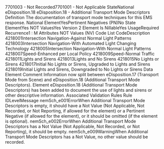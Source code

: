 

7701003 - Not Recorded7701001 - Not Applicable
StateNational
eDisposition.18
eDisposition.18 - Additional Transport Mode Descriptors
Definition
The documentation of transport mode techniques for this EMS response.
National ElementYesPertinent Negatives (PN)No
State ElementYes
NOT ValuesYes
Version 2 Element
Is NillableYes
UsageRequired
Recurrence1 : M
Attributes
NOT Values (NV)
Code List
CodeDescription
4218001Intersection Navigation-Against Normal Light Patterns
4218003Intersection Navigation-With Automated Light Changing Technology
4218005Intersection Navigation-With Normal Light Patterns
4218007Speed-Enhanced per Local Policy
4218009Speed-Normal Traffic
4218011Lights and Sirens
4218013Lights and No Sirens
4218015No Lights or Sirens
4218017Initial No Lights or Sirens, Upgraded to Lights and Sirens
4218019Initial Lights and Sirens, Downgraded to No Lights or Sirens
Data Element Comment
Information now split between eDisposition.17 (Transport Mode from Scene) and eDisposition.18 (Additional Transport Mode
Descriptors). Element eDisposition.18 (Additional Transport Mode Descriptors) has been added to document the use of lights
and sirens or other descriptive information.
Associated Validation Rules
Rule IDLevelMessage
nemSch_e001ErrorWhen Additional Transport Mode Descriptors is empty, it should have a Not Value (Not
Applicable, Not Recorded, or Not Reporting, if allowed for the element) or a Pertinent Negative
(if allowed for the element), or it should be omitted (if the element is optional).
nemSch_e002ErrorWhen Additional Transport Mode Descriptors has a Not Value (Not Applicable, Not Recorded, or
Not Reporting), it should be empty.
nemSch_e009WarningWhen Additional Transport Mode Descriptors has a Not Value, no other value should be
recorded.